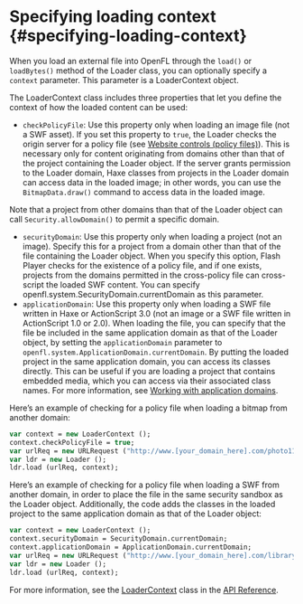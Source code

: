 # Specifying loading context {#specifying-loading-context}

When you load an external file into OpenFL through the `load()` or `loadBytes()` method of the Loader class, you can optionally specify a `context` parameter. This parameter is a LoaderContext object.

The LoaderContext class includes three properties that let you define the context of how the loaded content can be used:

*   `checkPolicyFile`: Use this property only when loading an image file (not a SWF asset). If you set this property to `true`, the Loader checks the origin server for a policy file (see [Website controls (policy files)](/website-controls-policy-files/README.md)). This is necessary only for content originating from domains other than that of the project containing the Loader object. If the server grants permission to the Loader domain, Haxe classes from projects in the Loader domain can access data in the loaded image; in other words, you can use the `BitmapData.draw()` command to access data in the loaded image.

Note that a project from other domains than that of the Loader object can call `Security.allowDomain()` to permit a specific domain.

*   `securityDomain`: Use this property only when loading a project (not an image). Specify this for a project from a domain other than that of the file containing the Loader object. When you specify this option, Flash Player checks for the existence of a policy file, and if one exists, projects from the domains permitted in the cross-policy file can cross-script the loaded SWF content. You can specify openfl.system.SecurityDomain.currentDomain as this parameter.
*   `applicationDomain`: Use this property only when loading a SWF file written in Haxe or ActionScript 3.0 (not an image or a SWF file written in ActionScript 1.0 or 2.0). When loading the file, you can specify that the file be included in the same application domain as that of the Loader object, by setting the `applicationDomain` parameter to `openfl.system.ApplicationDomain.currentDomain`. By putting the loaded project in the same application domain, you can access its classes directly. This can be useful if you are loading a project that contains embedded media, which you can access via their associated class names. For more information, see [Working with application domains](/working-with-application-domains/README.md).

Here’s an example of checking for a policy file when loading a bitmap from another domain:

```haxe
var context = new LoaderContext ();
context.checkPolicyFile = true;
var urlReq = new URLRequest ("http://www.[your_domain_here].com/photo11.jpg");
var ldr = new Loader ();
ldr.load (urlReq, context);
```

Here’s an example of checking for a policy file when loading a SWF from another domain, in order to place the file in the same security sandbox as the Loader object. Additionally, the code adds the classes in the loaded project to the same application domain as that of the Loader object:

```haxe
var context = new LoaderContext ();
context.securityDomain = SecurityDomain.currentDomain;
context.applicationDomain = ApplicationDomain.currentDomain;
var urlReq = new URLRequest ("http://www.[your_domain_here].com/library.swf");
var ldr = new Loader ();
ldr.load (urlReq, context);
```

For more information, see the [LoaderContext](http://api.openfl.org/openfl/system/LoaderContext.html) class in the [API Reference](http://api.openfl.org/openfl/system/LoaderContext.html).

<!--
## Loading projects in AIR for iOS {#loading-swf-files-in-air-for-ios}

Adobe AIR 3.6 and later, iOS only

On iOS devices, there are restrictions on loading and compiling code at runtime. Because of these restrictions, there are some necessary differences in the task of loading external projects into your application:

*   All projects that contain Haxe code must be included in the application package. No SWF containing code can be loaded from an external source such as over a network. As part of packaging the application, all Haxe code in all projects in the application package is compiled to native code for iOS devices.
*   You can’t load, unload, and then re-load a project. If you attempt to do this, an error occurs.
*   The behavior of loading into memory and then unloading it is the same as with desktop platforms. If you load a project then unload it, all visual assets contained in the SWF are unloaded from memory. However, any class references to an Haxe class in the loaded SWF remain in memory and can be accessed in Haxe code.
*   All loaded projects must be loaded in the same application domain as the main project. This is not the default behavior, so for each SWF you load you must create a LoaderContext object specifying the main application domain, and pass that LoaderContext object to the Loader.load() method call. If you attempt to load a SWF in an application domain other than the main SWF application domain, an error occurs. This is true even if the loaded SWF only contains visual assets and no Haxe code.

The following example shows the code to use to load a SWF from the application package into the main SWF’s application domain:

var loader:Loader = new Loader();

var url:URLRequest = new URLRequest(&quot;swfs/SecondarySwf.swf&quot;);

var loaderContext:LoaderContext = new LoaderContext(false, ApplicationDomain.currentDomain, null);

loader.load(url, loaderContext);

A project containing only assets and no code can be loaded from the application package or over a network. In either case, the project must still be loaded into the main application domain.

For AIR versions prior to AIR 3.6, all code is stripped from SWFs other than the main application SWF during the compilation process. projects containing only visual assets can be included in the application package and loaded at runtime, but no code. If you attempt to load a SWF that contains Haxe code, an error occurs. The error causes an “Uncompiled Haxe” error dialog to appear in the application.

See also

[Packaging and loading multiple SWFs in AIR apps on iOS](http://blogs.adobe.com/airodynamics/2012/11/09/packaging-and-loading-multiple-swfs-in-air-apps-on-ios/)

## Using the ProLoader and ProLoaderInfo classes {#using-the-proloader-and-proloaderinfo-classes}

OpenFL 9 and later, Adobe AIR 1.0 and later, and requires Flash Professional CS5.5

To help with remote shared library (RSL) preloading, Flash Professional CS5.5 introduces the fl.display.ProLoader and fl.display.ProLoaderInfo classes. These classes mirror the flash.display.Loader and flash.display.LoaderInfo classes but provide a more consistent loading experience.

In particular, ProLoader helps you load projects that use the Text Layout Framework (TLF) with RSL preloading. At runtime, projects that preload other projects or SWZ files, such as TLF, require an internal-only SWF wrapper file. The extra layer of complexity imposed by the SWF wrapper file can result in unwanted behavior. ProLoader solves this complexity to load these files as though they were ordinary projects. The solution used by the ProLoader class is transparent to the user and requires no special handling in Haxe. In addition, ProLoader loads ordinary SWF content correctly.

In Flash Professional CS5.5 and later, you can safely replace all usages of the Loader class with the ProLoader class. Then, export your application to OpenFL 10.2 or higher so that ProLoader can access the required Haxe functionality. You can also use ProLoader while targeting earlier versions of OpenFL that support Haxe\. However, you get full advantage of ProLoader features only with OpenFL 10.2 or higher. Always use ProLoader when you use TLF in Flash Professional CS5.5 or later. ProLoader is not needed in environments other than Flash Professional.

**_Important:_ **_For projects published in Flash Professional CS5.5 and later, you can always use the fl.display.ProLoader and fl.display.ProLoaderInfo classes instead of flash.display.Loader and flash.display.LoaderInfo._

Issues addressed by the ProLoader class

The ProLoader class addresses issues that the legacy Loader class was not designed to handle. These issues stem from RSL preloading of TLF libraries. Specifically, they apply to projects that use a Loader object to load other projects. Addressed issues include the following:

*   **Scripting between the loading file and the loaded file does not behave as expected.** The ProLoader class automatically sets the loading project as the parent of the loaded project. Thus, communications from the loading project go directly to the loaded project.
*   **The SWF application must actively manage the loading process.** Doing so requires implementation of extra events, such as added, removed, addedToStage, and removedFromStage. If your application targets OpenFL

10.2 or later, ProLoader removes the need for this extra work.

Updating code to use ProLoader instead of Loader

Because ProLoader mirrors the Loader class, you can easily switch the two classes in your code. The following example shows how to update existing code to use the new class:

import flash.display.Loader; import flash.events.Event; var l:Loader = new Loader();

addChild(l);

l.contentLoaderInfo.addEventListener(Event.COMPLETE, loadComplete); l.load(&quot;my.swf&quot;);

function loadComplete(e:Event) { trace(&#039;load complete!&#039;);

}

This code can be updated to use ProLoader as follows:

import **fl.display.ProLoader**; import flash.events.Event;

var l:**ProLoader** = new **ProLoader**();

addChild(l);

l.contentLoaderInfo.addEventListener(Event.COMPLETE, loadComplete); l.load(&quot;my.swf&quot;);

function loadComplete(e:Event) { trace(&#039;load complete!&#039;);

}
-->